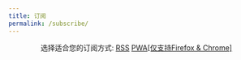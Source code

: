 ```yaml
---
title: 订阅
permalink: /subscribe/
---
```


<p style="text-align: center">
    选择适合您的订阅方式:
    <a href="/feed.xml">RSS</a>
    <a href="/">PWA[仅支持Firefox & Chrome]</a>
</p>
